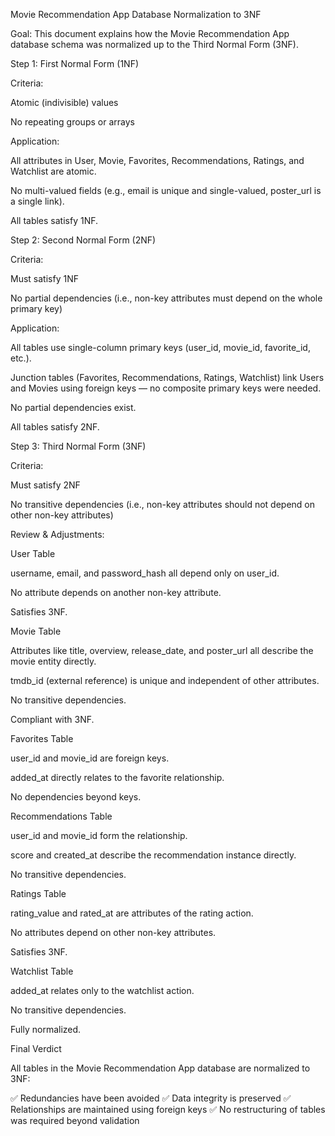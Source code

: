 Movie Recommendation App Database Normalization to 3NF

Goal:
This document explains how the Movie Recommendation App database schema was normalized up to the Third Normal Form (3NF).

Step 1: First Normal Form (1NF)

Criteria:

Atomic (indivisible) values

No repeating groups or arrays

Application:

All attributes in User, Movie, Favorites, Recommendations, Ratings, and Watchlist are atomic.

No multi-valued fields (e.g., email is unique and single-valued, poster_url is a single link).

All tables satisfy 1NF.

Step 2: Second Normal Form (2NF)

Criteria:

Must satisfy 1NF

No partial dependencies (i.e., non-key attributes must depend on the whole primary key)

Application:

All tables use single-column primary keys (user_id, movie_id, favorite_id, etc.).

Junction tables (Favorites, Recommendations, Ratings, Watchlist) link Users and Movies using foreign keys — no composite primary keys were needed.

No partial dependencies exist.

All tables satisfy 2NF.

Step 3: Third Normal Form (3NF)

Criteria:

Must satisfy 2NF

No transitive dependencies (i.e., non-key attributes should not depend on other non-key attributes)

Review & Adjustments:

User Table

username, email, and password_hash all depend only on user_id.

No attribute depends on another non-key attribute.

Satisfies 3NF.

Movie Table

Attributes like title, overview, release_date, and poster_url all describe the movie entity directly.

tmdb_id (external reference) is unique and independent of other attributes.

No transitive dependencies.

Compliant with 3NF.

Favorites Table

user_id and movie_id are foreign keys.

added_at directly relates to the favorite relationship.

No dependencies beyond keys.

Recommendations Table

user_id and movie_id form the relationship.

score and created_at describe the recommendation instance directly.

No transitive dependencies.

Ratings Table

rating_value and rated_at are attributes of the rating action.

No attributes depend on other non-key attributes.

Satisfies 3NF.

Watchlist Table

added_at relates only to the watchlist action.

No transitive dependencies.

Fully normalized.

Final Verdict

All tables in the Movie Recommendation App database are normalized to 3NF:

✅ Redundancies have been avoided
✅ Data integrity is preserved
✅ Relationships are maintained using foreign keys
✅ No restructuring of tables was required beyond validation
